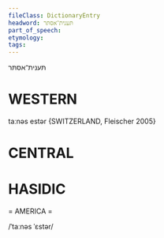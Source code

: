 ```yaml
---
fileClass: DictionaryEntry
headword: תּענית־אסתּר
part_of_speech: 
etymology: 
tags: 
---
```

תּענית־אסתּר

WESTERN
========

taːnəs estər {SWITZERLAND, Fleischer 2005}

CENTRAL
========

HASIDIC
=======
= AMERICA = 

/ˈtaːnəs ˈɛstər/